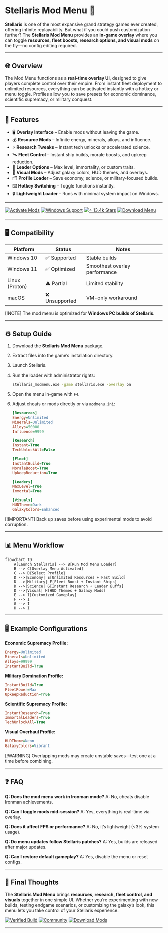 # Stellaris Mod Menu 🌌

**Stellaris** is one of the most expansive grand strategy games ever created, offering infinite replayability. But what if you could push customization further? The **Stellaris Mod Menu** provides an **in-game overlay** where you can toggle **resources, fleet boosts, research options, and visual mods** on the fly—no config editing required.

---

## 🌐 Overview

The Mod Menu functions as a **real-time overlay UI**, designed to give players complete control over their empire. From instant fleet deployment to unlimited resources, everything can be activated instantly with a hotkey or menu toggle. Profiles allow you to save presets for economic dominance, scientific supremacy, or military conquest.

---

## 🔑 Features

* 🖥 **Overlay Interface** – Enable mods without leaving the game.
* 💰 **Resource Mods** – Infinite energy, minerals, alloys, and influence.
* ⚡ **Research Tweaks** – Instant tech unlocks or accelerated science.
* 🛰 **Fleet Control** – Instant ship builds, morale boosts, and upkeep reduction.
* 👑 **Leader Options** – Max level, immortality, or custom traits.
* 🎨 **Visual Mods** – Adjust galaxy colors, HUD themes, and overlays.
* 🗂 **Profile Loader** – Save economy, science, or military-focused builds.
* ⌨️ **Hotkey Switching** – Toggle functions instantly.
* 🔒 **Lightweight Loader** – Runs with minimal system impact on Windows.

---

[![Activate Mods](https://img.shields.io/badge/Activate-Mods-red?logo=rocket\&style=for-the-badge)](#)
[![Windows Support](https://img.shields.io/badge/Windows-10%2F11-blue?logo=windows\&style=for-the-badge)](#)
[![⭐️ 13.4k Stars](https://img.shields.io/badge/Community-13.4k_Stars-green?logo=github\&style=for-the-badge)](#)
[![Download Menu](https://img.shields.io/badge/Download-Now-brightgreen?logo=github\&style=for-the-badge)](#)

---

## 🖥 Compatibility

| Platform       | Status        | Notes                         |
| -------------- | ------------- | ----------------------------- |
| Windows 10     | ✅ Supported   | Stable builds                 |
| Windows 11     | ✅ Optimized   | Smoothest overlay performance |
| Linux (Proton) | ⚠️ Partial    | Limited stability             |
| macOS          | ❌ Unsupported | VM-only workaround            |

[!NOTE]
The mod menu is optimized for **Windows PC builds of Stellaris**.

---

## ⚙️ Setup Guide

1. Download the **Stellaris Mod Menu** package.

2. Extract files into the game’s installation directory.

3. Launch Stellaris.

4. Run the loader with administrator rights:

   ```bash
   stellaris_modmenu.exe -game stellaris.exe -overlay on
   ```

5. Open the menu in-game with `F4`.

6. Adjust cheats or mods directly or via `modmenu.ini`:

   ```ini
   [Resources]
   Energy=Unlimited
   Minerals=Unlimited
   Alloys=50000
   Influence=9999

   [Research]
   Instant=True
   TechUnlockAll=False

   [Fleet]
   InstantBuild=True
   MoraleBoost=True
   UpkeepReduction=True

   [Leaders]
   MaxLevel=True
   Immortal=True

   [Visuals]
   HUDTheme=Dark
   GalaxyColors=Enhanced
   ```

[!IMPORTANT]
Back up saves before using experimental mods to avoid corruption.

---

## 📊 Menu Workflow

```mermaid
flowchart TD
    A[Launch Stellaris] --> B[Run Mod Menu Loader]
    B --> C[Overlay Menu Activated]
    C --> D{Select Profile}
    D -->|Economy| E[Unlimited Resources + Fast Build]
    D -->|Military| F[Fleet Boost + Instant Ships]
    D -->|Science| G[Instant Research + Leader Buffs]
    D -->|Visual| H[HUD Themes + Galaxy Mods]
    E --> I[Customized Gameplay]
    F --> I
    G --> I
    H --> I
```

---

## 🎚 Example Configurations

**Economic Supremacy Profile:**

```ini
Energy=Unlimited
Minerals=Unlimited
Alloys=99999
InstantBuild=True
```

**Military Domination Profile:**

```ini
InstantBuild=True
FleetPower=Max
UpkeepReduction=True
```

**Scientific Supremacy Profile:**

```ini
InstantResearch=True
ImmortalLeaders=True
TechUnlockAll=True
```

**Visual Overhaul Profile:**

```ini
HUDTheme=Neon
GalaxyColors=Vibrant
```

[!WARNING]
Overlapping mods may create unstable saves—test one at a time before combining.

---

## ❓ FAQ

**Q: Does the mod menu work in Ironman mode?**
A: No, cheats disable Ironman achievements.

**Q: Can I toggle mods mid-session?**
A: Yes, everything is real-time via overlay.

**Q: Does it affect FPS or performance?**
A: No, it’s lightweight (<3% system usage).

**Q: Do menu updates follow Stellaris patches?**
A: Yes, builds are released after major updates.

**Q: Can I restore default gameplay?**
A: Yes, disable the menu or reset configs.

---

## 🚀 Final Thoughts

The **Stellaris Mod Menu** brings **resources, research, fleet control, and visuals** together in one simple UI. Whether you’re experimenting with new builds, testing endgame scenarios, or customizing the galaxy’s look, this menu lets you take control of your Stellaris experience.

[![Verified Build](https://img.shields.io/badge/Verified-Build-success?logo=github\&style=for-the-badge)](#)
[![Community](https://img.shields.io/badge/Join-Community-purple?logo=discord\&style=for-the-badge)](#)
[![Download Mods](https://img.shields.io/badge/Download-Now-orange?logo=github\&style=for-the-badge)](#)

---
